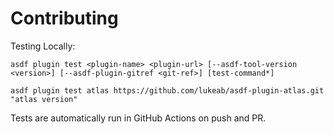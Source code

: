 # Contributing

Testing Locally:

```shell
asdf plugin test <plugin-name> <plugin-url> [--asdf-tool-version <version>] [--asdf-plugin-gitref <git-ref>] [test-command*]

asdf plugin test atlas https://github.com/lukeab/asdf-plugin-atlas.git "atlas version"
```

Tests are automatically run in GitHub Actions on push and PR.
